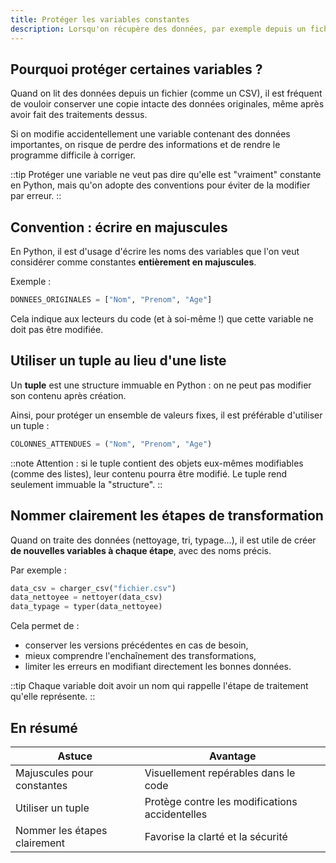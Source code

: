 ```yaml
---
title: Protéger les variables constantes
description: Lorsqu'on récupère des données, par exemple depuis un fichier CSV, il est essentiel de protéger les variables qui doivent rester inchangées. Nous allons voir quelques bonnes pratiques simples pour éviter les erreurs involontaires.
---
```


## Pourquoi protéger certaines variables ?
Quand on lit des données depuis un fichier (comme un CSV), il est fréquent de vouloir conserver une copie intacte des données originales, même après avoir fait des traitements dessus.

Si on modifie accidentellement une variable contenant des données importantes, on risque de perdre des informations et de rendre le programme difficile à corriger.

::tip
Protéger une variable ne veut pas dire qu'elle est "vraiment" constante en Python, mais qu'on adopte des conventions pour éviter de la modifier par erreur.
::

## Convention : écrire en majuscules
En Python, il est d'usage d'écrire les noms des variables que l'on veut considérer comme constantes **entièrement en majuscules**.

Exemple :
```python
DONNEES_ORIGINALES = ["Nom", "Prenom", "Age"]
```
Cela indique aux lecteurs du code (et à soi-même !) que cette variable ne doit pas être modifiée.

## Utiliser un tuple au lieu d'une liste
Un **tuple** est une structure immuable en Python : on ne peut pas modifier son contenu après création.

Ainsi, pour protéger un ensemble de valeurs fixes, il est préférable d'utiliser un tuple :

```python
COLONNES_ATTENDUES = ("Nom", "Prenom", "Age")
```

::note
Attention : si le tuple contient des objets eux-mêmes modifiables (comme des listes), leur contenu pourra être modifié. Le tuple rend seulement immuable la "structure".
::

## Nommer clairement les étapes de transformation
Quand on traite des données (nettoyage, tri, typage...), il est utile de créer **de nouvelles variables à chaque étape**, avec des noms précis.

Par exemple :
```python
data_csv = charger_csv("fichier.csv")
data_nettoyee = nettoyer(data_csv)
data_typage = typer(data_nettoyee)
```

Cela permet de :
- conserver les versions précédentes en cas de besoin,
- mieux comprendre l'enchaînement des transformations,
- limiter les erreurs en modifiant directement les bonnes données.

::tip
Chaque variable doit avoir un nom qui rappelle l'étape de traitement qu'elle représente.
::

## En résumé
| Astuce                   | Avantage                                      |
|---------------------------|-----------------------------------------------|
| Majuscules pour constantes| Visuellement repérables dans le code         |
| Utiliser un tuple          | Protège contre les modifications accidentelles|
| Nommer les étapes clairement| Favorise la clarté et la sécurité             |
